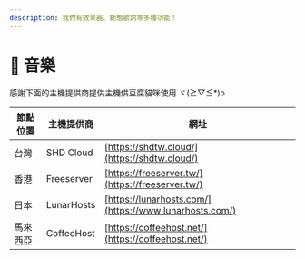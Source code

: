 ```yaml
---
description: 我們有效果器、動態歌詞等多種功能！
---
```


# 🎵 音樂

感謝下面的主機提供商提供主機供豆腐貓咪使用 ヾ(≧▽≦\*)o

| 節點位置 | 主機提供商      | 網址                                                     |
| ---- | ---------- | ------------------------------------------------------ |
| 台灣   | SHD Cloud  | [https://shdtw.cloud/](https://shdtw.cloud/)           |
| 香港   | Freeserver | [https://freeserver.tw/](https://freeserver.tw/)       |
| 日本   | LunarHosts | [https://lunarhosts.com/](https://www.lunarhosts.com/) |
| 馬來西亞 | CoffeeHost | [https://coffeehost.net/](https://coffeehost.net/)     |
